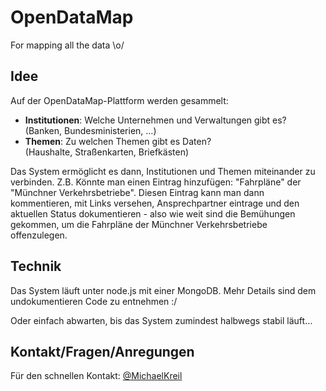 # OpenDataMap

For mapping all the data \o/

## Idee

Auf der OpenDataMap-Plattform werden gesammelt:

* **Institutionen**: Welche Unternehmen und Verwaltungen gibt es?  
  (Banken, Bundesministerien, …)
* **Themen**: Zu welchen Themen gibt es Daten?  
  (Haushalte, Straßenkarten, Briefkästen)

Das System ermöglicht es dann, Institutionen und Themen miteinander zu verbinden. Z.B. Könnte man einen Eintrag hinzufügen: "Fahrpläne" der "Münchner Verkehrsbetriebe". Diesen Eintrag kann man dann kommentieren, mit Links versehen, Ansprechpartner eintrage und den aktuellen Status dokumentieren - also wie weit sind die Bemühungen gekommen, um die Fahrpläne der Münchner Verkehrsbetriebe offenzulegen.

## Technik

Das System läuft unter node.js mit einer MongoDB. Mehr Details sind dem undokumentieren Code zu entnehmen :/

Oder einfach abwarten, bis das System zumindest halbwegs stabil läuft…

## Kontakt/Fragen/Anregungen

Für den schnellen Kontakt: [@MichaelKreil](http://twitter.com/MichaelKreil)